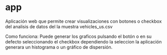 # app
Aplicación web que permite crear visualizaciones con botones o checkbox del analisis de datos del la muestra vehicles_us.csv 

Como funciona: Puede generar los graficos pulsando el botón o en su defecto seleccionando el checkbox dependiendo la seleccion la aplicación generara un histograma o  un gráfico de dispersión.
